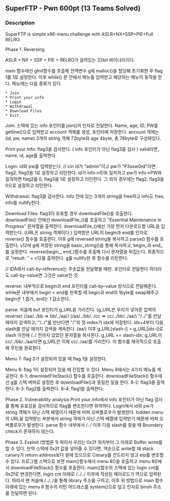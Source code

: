 SuperFTP - Pwn 600pt (13 Teams Solved)
-------------
### Description
SuperFTP is simple x86-menu challenge with ASLR+NX+SSP+PIE+Full RELRO.

Phase 1. Reversing

ASLR + NX + SSP + PIE + RELRO가 걸려있는 32bit 바이너리이다.

main 함수에선 gInit함수를 호출해 전역변수 g에 malloc()을 할당해 초기화한 후 flag 1를 1로 설정한다.
이후 while() 문 안에서 메뉴를 입력받고 해당하는 메뉴의 동작을 한다.
메뉴에는 다음 종류가 있다.

	* Join
	* Print your info
	* Login
	* Withdrawal
	* Download Files
	* Exit


Join:
스택에 있는 info 포인터를 join()의 인자로 전달한다.
Name, age, ID, PW를 getline()으로 입력받고 account 객체를 생성, 포인터에 저장한다.
account 객체는 (id, pw, name) 3개의 string 객체 72byte와 age 4byte, 총 76byte로 구성돼있다.

Print your info:
flag3을 검사한다. ( info 포인터가 아닌 flag3을 검사 )
valid라면, name, id, age를 출력한다. 

Login:
id와 pw를 입력받는다. // cin
id가 "admin"이고 pw가 "P3ssw0rd"라면 flag2, flag3을 1로 설정하고 리턴한다.
id가 info->ID와 일치하고 pw가 info->PW와 일치하면 flag2를 0, flag3을 1로 설정하고 리턴한다.
그 외의 경우에는 flag2, flag3을 0으로 설정하고 리턴한다.

Withdrawal:
flag3을 검사한다.
info 안에 있는 3개의 string을 free하고 info도 free, info를 nullify한다.

Download Files:
flag3이 유효할 경우 downloadFile()을 호출한다.
downloadFile() 안에선 downloadFile_()를 호출하고 "Essential Maintenance In Progress" 문자열을 출력한다.
downloadFile_()에선 가장 먼저 다운로드할 URL을 입력받는다. (URL은 string 객체이다.)
입력받은 URL의 begin과 end를 인자로 reverse() 함수를 호출한다.
이후 g에 reversed string을 복사하고 parse() 함수를 호출한다.
v12에 g에 저장된 string을 basic_string()을 통해 복사하고, begin_과 end_를 설정한다.
reverse(begin_, end_)함수를 호출해 다시 문자열을 뒤집는다.
최종적으로 "result: " + v12를 출력한다.
g를 nullify한 후 함수를 리턴한다.

// IDA에서 call-by-reference는 주솟값을 전달했을 때만. 포인터로 전달한다 하더라도 call-by-value면 그것은 value인 것.

reverse:
내부적으로 begin과 end 포인터를 call-by-value 방식으로 전달해준다.
while문 내부에서 begin < end를 만족할 때 begin과 end의 1byte를 swap해주고 begin은 1 증가, end는 1 감소한다.

parse:
처음에 buf 포인터가 g_URL을 가리킨다. (g_URL은 우리가 넣어준 입력의 reverse)
(/aa/../bb => bb/../aa/)
(/aa/../bb/../cc => cc/../bb/../aa/)
"/../"를 만날 때까지 검색하고, "/../"를 만난다면 "/"의 첫 index가 idx에 저장된다.
idx+4부터 다음 slash를 만날 때까지 검색을 계속한다. (aa/)
이후 g_URL[slash-i] = g_URL[idx-i]로 slash 이전에 /../ 전까지 있었던 문자열을 복사한다. 
g_URL += slash-idx;
g_URL이 cc/../bb/../aa/라면 g_URL은 이제 cc/../aa/를 가리킨다.
이 함수를 재귀적으로 호출해 루틴을 완료한다.

Menu 7:
flag 2가 설정되어 있을 때 flag 1을 설정한다.

Menu 8:
flag 1이 설정되어 있을 때 진입할 수 있다.
Menu 8에서는 4가지 메뉴를 제공한다.
8-1:
downloadFileStack() 함수를 호출한다.
downloadFileStack() 함수에선 g를 스택 버퍼로 설정한 후 downloadFile()과 동일한 일을 한다.
8-2:
flag3을 출력한다.
8-3:
flag2를 출력한다.
8-4:
flag1을 출력한다.

Phase 2. Vulnerability analysis
Print your info에서 info 포인터가 아닌 flag 검사를 통해 유효성을 검사하므로 flag를 변조한다면 취약하다.
Login에서 id와 pw가 string 객체가 아닌 스택 배열이기 때문에 버퍼 오버플로우가 발생한다.
hidden menu의 URL을 입력받는 부분에서 string 객체가 아닌 스택 배열에 입력받기 때문에 버퍼 오버플로우가 발생한다.
parse 함수 내부에서 /../ 이후 다음 slash를 찾을 때 Boundary check가 존재하지 않는다.

Phase 3. Exploit
(방법론 1)
따라서 우리는 0x2f 위치부터 그 아래로 Buffer write를 할 수 있다.
만약 스택에 0x2f 값을 넣어줄 수 있다면, 역순으로 write할 때 stack canary가 return address보다 밑에 있으므로 Canary를 건드리지 않고 eip를 변조할 수 있다.
프로그램 스택으로 보면 main()함수에서 menu 8()을 호출하고 menu 8()에서 downloadFileStack() 함수를 호출한다.
main()함수의 스택에 있는 login cnt를 0x2f로 변경한다면, login cnt 아래로 /../../ 이후에 작성된 페이로드가 역으로 입력된다.
따라서 맨 처음에 /../../을 통해 library 주소를 구하고, 이후 위 방법으로 main 함수 아래에 있는 menu 8 함수의 리턴 어드레스를 system()으로 덮고 인자로 binsh 주소를 전달하면 된다.

